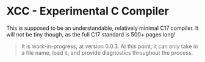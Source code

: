# XCC - Experimental C Compiler 
This is supposed to be an understandable, relatively minimal C17 compiler. It will not be tiny though, as the full C17 standard is 500+ pages long!

> It is work-in-progress, at version 0.0.3. At this point, it can only take in a file name, load it, and provide diagnostics throughout the process.